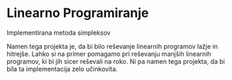 # Linearno Programiranje
Implementirana metoda simpleksov

Namen tega projekta je, da bi bilo reševanje linearnih programov lažje in hitrejše.
Lahko si na primer pomagamo pri reševanju manjših linearnih programov, ki bi jih sicer reševali na roko.
Ni pa namen tega projekta, da bi bila ta implementacija zelo učinkovita.